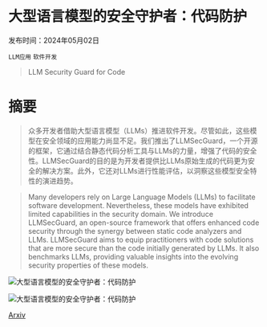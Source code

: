 # 大型语言模型的安全守护者：代码防护

发布时间：2024年05月02日

`LLM应用` `软件开发`

> LLM Security Guard for Code

# 摘要

> 众多开发者借助大型语言模型（LLMs）推进软件开发。尽管如此，这些模型在安全领域的应用能力尚显不足。我们推出了LLMSecGuard，一个开源的框架，它通过结合静态代码分析工具与LLMs的力量，增强了代码的安全性。LLMSecGuard的目的是为开发者提供比LLMs原始生成的代码更为安全的解决方案。此外，它还对LLMs进行性能评估，以洞察这些模型安全特性的演进趋势。

> Many developers rely on Large Language Models (LLMs) to facilitate software development. Nevertheless, these models have exhibited limited capabilities in the security domain. We introduce LLMSecGuard, an open-source framework that offers enhanced code security through the synergy between static code analyzers and LLMs. LLMSecGuard aims to equip practitioners with code solutions that are more secure than the code initially generated by LLMs. It also benchmarks LLMs, providing valuable insights into the evolving security properties of these models.

![大型语言模型的安全守护者：代码防护](../../..//opt/data/Projects/HuggingArxiv/paper_images/2405.01103/x1.png)

![大型语言模型的安全守护者：代码防护](../../..//opt/data/Projects/HuggingArxiv/paper_images/2405.01103/x2.png)

[Arxiv](https://arxiv.org/abs/2405.01103)